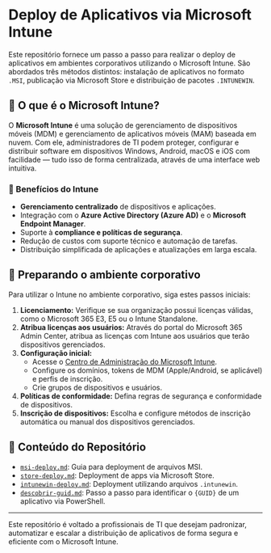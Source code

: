 # Deploy de Aplicativos via Microsoft Intune

Este repositório fornece um passo a passo para realizar o deploy de aplicativos em ambientes corporativos utilizando o Microsoft Intune. São abordados três métodos distintos: instalação de aplicativos no formato `.MSI`, publicação via Microsoft Store e distribuição de pacotes `.INTUNEWIN`.

## 📌 O que é o Microsoft Intune?

O **Microsoft Intune** é uma solução de gerenciamento de dispositivos móveis (MDM) e gerenciamento de aplicativos móveis (MAM) baseada em nuvem. Com ele, administradores de TI podem proteger, configurar e distribuir software em dispositivos Windows, Android, macOS e iOS com facilidade — tudo isso de forma centralizada, através de uma interface web intuitiva.

### 🚀 Benefícios do Intune

- **Gerenciamento centralizado** de dispositivos e aplicações.
- Integração com o **Azure Active Directory (Azure AD)** e o **Microsoft Endpoint Manager**.
- Suporte à **compliance e políticas de segurança**.
- Redução de custos com suporte técnico e automação de tarefas.
- Distribuição simplificada de aplicações e atualizações em larga escala.

## 🏢 Preparando o ambiente corporativo

Para utilizar o Intune no ambiente corporativo, siga estes passos iniciais:

1. **Licenciamento:** Verifique se sua organização possui licenças válidas, como o Microsoft 365 E3, E5 ou o Intune Standalone.
2. **Atribua licenças aos usuários:** Através do portal do Microsoft 365 Admin Center, atribua as licenças com Intune aos usuários que terão dispositivos gerenciados.
3. **Configuração inicial:**
   - Acesse o [Centro de Administração do Microsoft Intune](https://intune.microsoft.com).
   - Configure os domínios, tokens de MDM (Apple/Android, se aplicável) e perfis de inscrição.
   - Crie grupos de dispositivos e usuários.
4. **Políticas de conformidade:** Defina regras de segurança e conformidade de dispositivos.
5. **Inscrição de dispositivos:** Escolha e configure métodos de inscrição automática ou manual dos dispositivos gerenciados.

## 📂 Conteúdo do Repositório

- [`msi-deploy.md`](https://github.com/jardelsantos78/intune-deploy-apps/tree/main/msi-deploy.md): Guia para deployment de arquivos MSI.
- [`store-deploy.md`](https://github.com/jardelsantos78/intune-deploy-apps/tree/main/store-deploy.md): Deployment de apps via Microsoft Store.
- [`intunewin-deploy.md`](https://github.com/jardelsantos78/intune-deploy-apps/tree/main/intunewin-deploy.md): Deployment utilizando arquivos `.intunewin`.
- [`descobrir-guid.md`](https://github.com/jardelsantos78/intune-deploy-apps/tree/main/descobrir-guid.md): Passo a passo para identificar o `{GUID}` de um aplicativo via PowerShell.


---

Este repositório é voltado a profissionais de TI que desejam padronizar, automatizar e escalar a distribuição de aplicativos de forma segura e eficiente com o Microsoft Intune.
